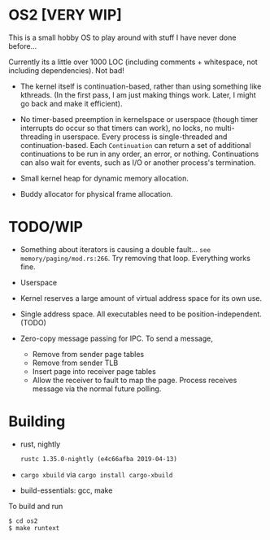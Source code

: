 # OS2 [VERY WIP]

This is a small hobby OS to play around with stuff I have never done before...

Currently its a little over 1000 LOC (including comments + whitespace, not
including dependencies). Not bad!

- The kernel itself is continuation-based, rather than using something like
  kthreads. (In the first pass, I am just making things work. Later, I might
  go back and make it efficient).

- No timer-based preemption in kernelspace or userspace (though timer
  interrupts do occur so that timers can work), no locks, no multi-threading in
  userspace. Every process is single-threaded and continuation-based. Each
  `Continuation` can return a set of additional continuations to be run in any
  order, an error, or nothing. Continuations can also wait for events, such as
  I/O or another process's termination.

- Small kernel heap for dynamic memory allocation.

- Buddy allocator for physical frame allocation.

# TODO/WIP

- Something about iterators is causing a double fault... `see
  memory/paging/mod.rs:266`. Try removing that loop. Everything works fine.

- Userspace

- Kernel reserves a large amount of virtual address space for its own use.

- Single address space. All executables need to be position-independent. (TODO)

- Zero-copy message passing for IPC. To send a message,
    - Remove from sender page tables
    - Remove from sender TLB
    - Insert page into receiver page tables
    - Allow the receiver to fault to map the page. Process receives message via
      the normal future polling.

# Building

- rust, nightly

  ```txt
  rustc 1.35.0-nightly (e4c66afba 2019-04-13)
  ```

- `cargo xbuild` via `cargo install cargo-xbuild`

- build-essentials: gcc, make


To build and run
``` console
$ cd os2
$ make runtext
```

